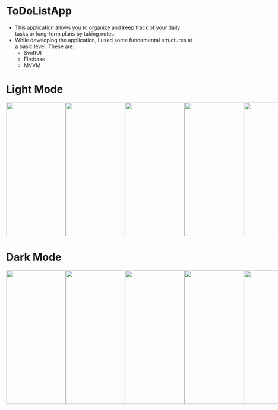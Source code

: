 # ToDoListApp

- This application allows you to organize and keep track of your daily tasks or long-term plans by taking notes.
- While developing the application, I used some fundamental structures at a basic level. These are:
  - SwiftUI
  - Firebase
  - MVVM

# Light Mode
<div style = "display: flex;">
<img src = "https://github.com/alimertkaya/ToDoListApp/assets/87685879/a66e2cd8-e6ca-4cbd-bcdd-48a96c371c2d" width="160" height="360">
<img src = "https://github.com/alimertkaya/ToDoListApp/assets/87685879/326dfd72-8075-4e02-b662-c3d7acabbd84" width="160" height="360">
<img src = "https://github.com/alimertkaya/ToDoListApp/assets/87685879/0282700a-af48-4ffc-a8ac-30382299aa1e" width="160" height="360">
<img src = "https://github.com/alimertkaya/ToDoListApp/assets/87685879/a32502d1-bb4b-403f-a2ef-1bd4e4b211a3" width="160" height="360">
<img src = "https://github.com/alimertkaya/ToDoListApp/assets/87685879/4456377b-9987-416c-92fb-e1ce654b3806" width="160" height="360">
</div>

# Dark Mode
<div style = "display: flex;">
<img src = "https://github.com/alimertkaya/ToDoListApp/assets/87685879/acb3a7f5-7c85-4b69-9e8e-c0ea5f295d94" width="160" height="360">
<img src = "https://github.com/alimertkaya/ToDoListApp/assets/87685879/e5edc6ce-f186-4834-a866-96da0a15bb9b" width="160" height="360">
<img src = "https://github.com/alimertkaya/ToDoListApp/assets/87685879/489bfcf8-37ff-4ce4-aa7d-b58d950b5e0d" width="160" height="360">
<img src = "https://github.com/alimertkaya/ToDoListApp/assets/87685879/1b36eaa3-8ada-435d-9ef1-641603ec58b9" width="160" height="360">
<img src = "https://github.com/alimertkaya/ToDoListApp/assets/87685879/cb5b9faf-d9a6-405b-aef0-82fb5ec7ba2f" width="160" height="360">
</div>
